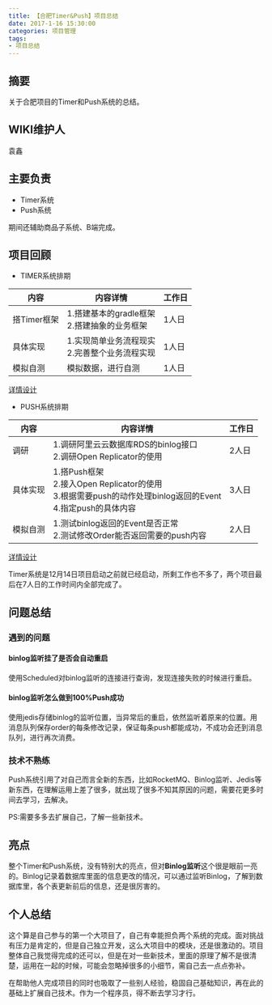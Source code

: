 ```yaml
---
title: 【合肥Timer&Push】项目总结
date: 2017-1-16 15:30:00
categories: 项目管理
tags:
- 项目总结
---
```



## 摘要

关于合肥项目的Timer和Push系统的总结。
 
<!--more-->

## WIKI维护人
袁鑫

## 主要负责
* Timer系统 
* Push系统

期间还辅助商品子系统、B端完成。

## 项目回顾
* TIMER系统排期

内容 | 内容详情 | 工作日 
------ | ------- | ------ 
搭Timer框架 | 1.搭建基本的gradle框架 <br> 2.搭建抽象的业务框架 | 1人日 
具体实现 | 1.实现简单业务流程现实 <br> 2.完善整个业务流程实现 | 1人日 
模拟自测 | 模拟数据，进行自测 | 1人日 
[详情设计](http://wiki.office.test.youhujia.com/2016/12/10/timer_%20design/)

* PUSH系统排期

内容 | 内容详情 | 工作日
------- | --------- |-----------
调研 | 1.调研阿里云云数据库RDS的binlog接口   <br> 2.调研Open Replicator的使用  | 2人日
具体实现 | 1.搭Push框架   <br>  2.接入Open Replicator的使用  <br> 3.根据需要push的动作处理binlog返回的Event  <br> 4.指定push的具体内容  | 3人日
模拟自测 | 1.测试binlog返回的Event是否正常  <br> 2.测试修改Order能否返回需要的push内容  | 2人日
[详情设计](http://wiki.office.test.youhujia.com/2016/12/13/HeFei_push/)

Timer系统是12月14日项目启动之前就已经启动，所剩工作也不多了，两个项目最后在7人日的工作时间内全部完成了。<br>


## 问题总结
### 遇到的问题
#### binlog监听挂了是否会自动重启
使用Scheduled对binlog监听的连接进行查询，发现连接失败的时候进行重启。

#### binlog监听怎么做到100%Push成功
使用jedis存储binlog的监听位置，当异常后的重启，依然监听着原来的位置。用消息队列保存order的每条修改记录，保证每条push都能成功，不成功会还到消息队列，进行再次消费。

### 技术不熟练
Push系统引用了对自己而言全新的东西，比如RocketMQ、Binlog监听、Jedis等新东西，在理解运用上差了很多，就出现了很多不知其原因的问题，需要花更多时间去学习，去解决。<br>

PS:需要多多去扩展自己，了解一些新技术。

## 亮点
整个Timer和Push系统，没有特别大的亮点，但对**Binlog监听**这个很是眼前一亮的。Binlog记录着数据库里面的信息更改的情况，可以通过监听Binlog，了解到数据库里，各个表更新前后的信息，还是很厉害的。

## 个人总结
这个算是自己参与的第一个大项目了，自己有幸能担负两个系统的完成。面对挑战有压力是肯定的，但是自己独立开发，这么大项目中的模块，还是很激动的。项目整体自己我觉得完成的还可以，但是在对一些新技术，里面的原理了解不是很清楚，运用在一起的时候，可能会忽略掉很多的小细节，需自己去一点点弥补。<br>

在帮助他人完成项目的同时也吸取了一些别人经验，稳固自己基础知识，再在此的基础上扩展自己技术。作为一个程序员，得不断去学习才行。




